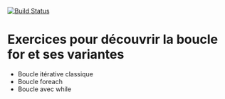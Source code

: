 [![Build Status](https://travis-ci.org/simplon-promo-pe-1/BouclesFor.svg?branch=master)](https://travis-ci.org/simplon-promo-pe-1/BouclesFor)

# Exercices pour découvrir la boucle for et ses variantes

- Boucle itérative classique
- Boucle foreach
- Boucle avec while
